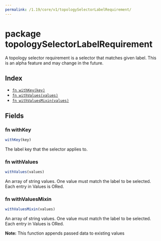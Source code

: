 ```yaml
---
permalink: /1.19/core/v1/topologySelectorLabelRequirement/
---
```


# package topologySelectorLabelRequirement

A topology selector requirement is a selector that matches given label. This is an alpha feature and may change in the future.

## Index

* [`fn withKey(key)`](#fn-withkey)
* [`fn withValues(values)`](#fn-withvalues)
* [`fn withValuesMixin(values)`](#fn-withvaluesmixin)

## Fields

### fn withKey

```ts
withKey(key)
```

The label key that the selector applies to.

### fn withValues

```ts
withValues(values)
```

An array of string values. One value must match the label to be selected. Each entry in Values is ORed.

### fn withValuesMixin

```ts
withValuesMixin(values)
```

An array of string values. One value must match the label to be selected. Each entry in Values is ORed.

**Note:** This function appends passed data to existing values